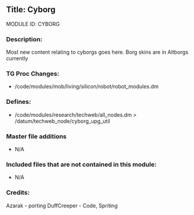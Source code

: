 ## Title: Cyborg

MODULE ID: CYBORG

### Description:

Most new content relating to cyborgs goes here. Borg skins are in Altborgs currently

### TG Proc Changes:

- /code/modules/mob/living/silicon/robot/robot_modules.dm

### Defines:

- /code/modules/research/techweb/all_nodes.dm > /datum/techweb_node/cyborg_upg_util

### Master file additions

- N/A

### Included files that are not contained in this module:

- N/A

### Credits:

Azarak - porting
DuffCreeper - Code, Spriting